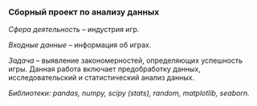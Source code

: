 ### Сборный проект по анализу данных ###

*Сфера деятельность* – индустрия игр. 

*Входные данные* – информация об играх. 

*Задача* – выявление закономерностей, определяющих успешность игры. 
Данная работа включает предобработку данных, исследовательский и статистический анализ данных.

*Библиотеки: pandas, numpy, scipy (stats), random, matplotlib, seaborn.*


